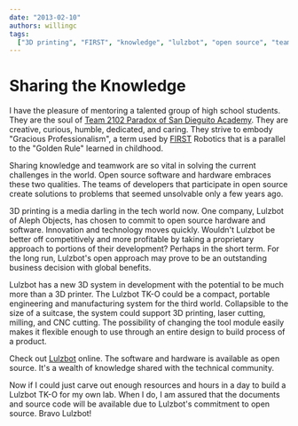 ```yaml
---
date: "2013-02-10"
authors: willingc
tags:
  ["3D printing", "FIRST", "knowledge", "lulzbot", "open source", "teamwork"]
---
```


# Sharing the Knowledge

I have the pleasure of mentoring a talented group of high school students. They
are the soul of [Team 2102 Paradox of San Dieguito
Academy](http://www.sdarobotics.org). They are creative, curious, humble,
dedicated, and caring. They strive to embody "Gracious Professionalism", a term
used by [FIRST](http://www,usfirst.org) Robotics that is a parallel to the
"Golden Rule" learned in childhood.

Sharing knowledge and teamwork are so vital in solving the current challenges in
the world. Open source software and hardware embraces these two qualities. The
teams of developers that participate in open source create solutions to problems
that seemed unsolvable only a few years ago.

3D printing is a media darling in the tech world now. One company, Lulzbot of
Aleph Objects, has chosen to commit to open source hardware and software.
Innovation and technology moves quickly. Wouldn't Lulzbot be better off
competitively and more profitable by taking a proprietary approach to portions
of their development? Perhaps in the short term. For the long run, Lulzbot's
open approach may prove to be an outstanding business decision with global
benefits.

Lulzbot has a new 3D system in development with the potential to be much more
than a 3D printer. The Lulzbot TK-O could be a compact, portable engineering and
manufacturing system for the third world. Collapsible to the size of a suitcase,
the system could support 3D printing, laser cutting, milling, and CNC cutting.
The possibility of changing the tool module easily makes it flexible enough to
use through an entire design to build process of a product.

Check out [Lulzbot](http://www.lulzbot.com) online. The software and hardware is
available as open source. It's a wealth of knowledge shared with the technical
community.

Now if I could just carve out enough resources and hours in a day to build a
Lulzbot TK-O for my own lab. When I do, I am assured that the documents and
source code will be available due to Lulzbot's commitment to open source. Bravo
Lulzbot!
